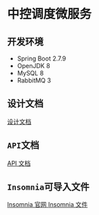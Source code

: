 # 中控调度微服务

## 开发环境

- Spring Boot 2.7.9
- OpenJDK 8
- MySQL 8
- RabbitMQ 3

## 设计文档

<a href="doc/README.md">
  <span>设计文档</span>
</a>

## `API`文档

<a href="doc/API.md">
  <span>API 文档</span>
</a>

## `Insomnia`可导入文件

<a href="[doc/Insomnia.json](https://github.com/Kong/insomnia)">
  <span>Insomnia 官网</span>
</a>

<a href="doc/Insomnia.json">
  <span>Insomnia 文件</span>
</a>
